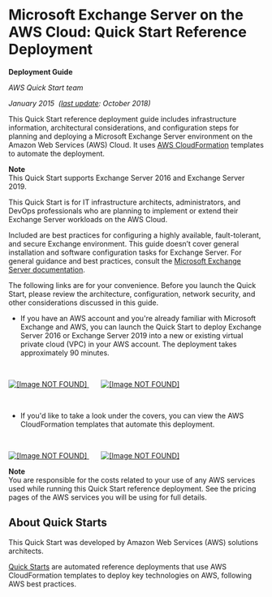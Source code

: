 # Microsoft Exchange Server on the AWS Cloud: Quick Start Reference Deployment<a name="welcome"></a>

**Deployment Guide**

*AWS Quick Start team*

*January 2015  \([last update](revisions.md): October 2018\)*

This Quick Start reference deployment guide includes infrastructure information, architectural considerations, and configuration steps for planning and deploying a Microsoft Exchange Server environment on the Amazon Web Services \(AWS\) Cloud\. It uses [AWS CloudFormation](https://aws.amazon.com/cloudformation/) templates to automate the deployment\.

**Note**  
 This Quick Start supports Exchange Server 2016 and Exchange Server 2019\. 

This Quick Start is for IT infrastructure architects, administrators, and DevOps professionals who are planning to implement or extend their Exchange Server workloads on the AWS Cloud\.

Included are best practices for configuring a highly available, fault\-tolerant, and secure Exchange environment\. This guide doesn’t cover general installation and software configuration tasks for Exchange Server\. For general guidance and best practices, consult the [Microsoft Exchange Server documentation](https://docs.microsoft.com/en-us/Exchange/exchange-server?view=exchserver-2019)\.

The following links are for your convenience\. Before you launch the Quick Start, please review the architecture, configuration, network security, and other considerations discussed in this guide\.
+  If you have an AWS account and you're already familiar with Microsoft Exchange and AWS, you can launch the Quick Start to deploy Exchange Server 2016 or Exchange Server 2019 into a new or existing virtual private cloud \(VPC\) in your AWS account\. The deployment takes approximately 90 minutes\. 

   

   [ ![\[Image NOT FOUND\]](http://docs.aws.amazon.com/quickstart/latest/exchange/images/launch-button-new.png) ](https://fwd.aws/MqvGy)       [ ![\[Image NOT FOUND\]](http://docs.aws.amazon.com/quickstart/latest/exchange/images/launch-button-existing.png) ](https://fwd.aws/xq5Mx) 

   
+  If you'd like to take a look under the covers, you can view the AWS CloudFormation templates that automate this deployment\. 

   

   [ ![\[Image NOT FOUND\]](http://docs.aws.amazon.com/quickstart/latest/exchange/images/view-template-new.png) ](https://fwd.aws/BreXn)       [ ![\[Image NOT FOUND\]](http://docs.aws.amazon.com/quickstart/latest/exchange/images/view-template-existing.png) ](https://fwd.aws/57W4z) 

**Note**  
You are responsible for the costs related to your use of any AWS services used while running this Quick Start reference deployment\. See the pricing pages of the AWS services you will be using for full details\.

## About Quick Starts<a name="about"></a>

This Quick Start was developed by Amazon Web Services \(AWS\) solutions architects\.

[Quick Starts](https://aws.amazon.com/quickstart/) are automated reference deployments that use AWS CloudFormation templates to deploy key technologies on AWS, following AWS best practices\.